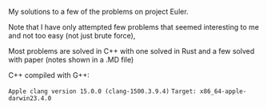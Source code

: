 My solutions to a few of the problems on project Euler.

Note that I have only attempted few problems that seemed interesting to me and not too easy (not just brute force),

Most problems are solved in C++ with one solved in Rust and a few solved with paper (notes shown in a .MD file)


C++ compiled with G++:

```Apple clang version 15.0.0 (clang-1500.3.9.4)```
```Target: x86_64-apple-darwin23.4.0```
